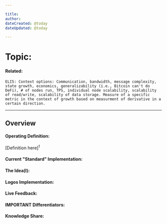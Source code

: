 ```yaml
---

title:
author: 
dateCreated: @today
dateUpdated: @today

---
```


# Topic:
#### Related:
`ELI5: Context options: Communication, bandwidth, message complexity, state growth, economics, generalizability (i.e., Bitcoin can't do DeFi), # of nodes run, TPS, individual node scalability, scalability of read/write, scalability of data storage. Measure of a specific metric in the context of growth based on measurment of derivative in a certain direction.`

---

## Overview

#### Operating Definition:
[Definition here]<sup>1</sup>

#### Current "Standard" Implementation:


#### The Idea(l):


#### Logos Implementation:


#### Live Feedback:


#### IMPORTANT Differentiators:


#### Knowledge Share: